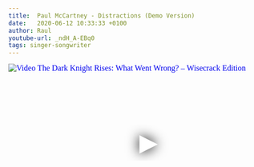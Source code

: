 ```yaml
---
title:  Paul McCartney - Distractions (Demo Version)
date:   2020-06-12 10:33:33 +0100
author: Raul
youtube-url: _ndH_A-EBq0
tags: singer-songwriter
---
```

<div class="video-container ">
<iframe
  width="560"
  height="315"
  src="https://www.youtube.com/embed/_ndH_A-EBq0"
  srcdoc="<style>*{padding:0;margin:0;overflow:hidden}html,body{height:100%}img,span{position:absolute;width:100%;top:0;bottom:0;margin:auto}span{height:1.5em;text-align:center;font:48px/1.5 sans-serif;color:white;text-shadow:0 0 0.5em black}</style><a href=https://www.youtube.com/embed/_ndH_A-EBq0?autoplay=1><img src=https://img.youtube.com/vi/_ndH_A-EBq0/hqdefault.jpg alt='Video The Dark Knight Rises: What Went Wrong? – Wisecrack Edition'><span>▶</span></a>"
  frameborder="0"
  allow="accelerometer; autoplay; encrypted-media; gyroscope; picture-in-picture"
  allowfullscreen
></iframe>
</div>
